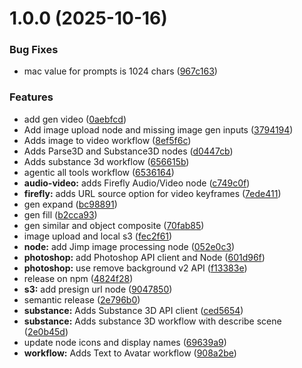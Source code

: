 # 1.0.0 (2025-10-16)


### Bug Fixes

* mac value for prompts is 1024 chars ([967c163](https://github.com/ahmed-musallam/n8n-nodes-adobe-firefly/commit/967c1639cb56189e25fcc4bf5b8b364ca2b335ab))


### Features

* add gen video ([0aebfcd](https://github.com/ahmed-musallam/n8n-nodes-adobe-firefly/commit/0aebfcdbfce2d4bb37892decbcb5ff46ddb35fd3))
* Add image upload node and missing image gen inputs ([3794194](https://github.com/ahmed-musallam/n8n-nodes-adobe-firefly/commit/3794194eab524eb0e88138b1d5259ec2c694f56b))
* Adds image to video workflow ([8ef5f6c](https://github.com/ahmed-musallam/n8n-nodes-adobe-firefly/commit/8ef5f6c85f595d5641eac3c1473dcceec99adb4a))
* Adds Parse3D and Substance3D nodes ([d0447cb](https://github.com/ahmed-musallam/n8n-nodes-adobe-firefly/commit/d0447cb6318f6c99841224b785ecca1077f93980))
* Adds substance 3d workflow ([656615b](https://github.com/ahmed-musallam/n8n-nodes-adobe-firefly/commit/656615b376683fe1d62d7cf38561defd4a770d7c))
* agentic all tools workflow ([6536164](https://github.com/ahmed-musallam/n8n-nodes-adobe-firefly/commit/6536164bffa627566d3a2ab76813fcf0299e82b9))
* **audio-video:** adds Firefly Audio/Video node ([c749c0f](https://github.com/ahmed-musallam/n8n-nodes-adobe-firefly/commit/c749c0f335b9adadc17fc66d4366c65e0e78d5ac))
* **firefly:** adds URL source option for video keyframes ([7ede411](https://github.com/ahmed-musallam/n8n-nodes-adobe-firefly/commit/7ede4112d8302f0299524198a81bc7287d6c7c0a))
* gen expand ([bc98891](https://github.com/ahmed-musallam/n8n-nodes-adobe-firefly/commit/bc98891b1a54897308da5d19e345db995dad4662))
* gen fill ([b2cca93](https://github.com/ahmed-musallam/n8n-nodes-adobe-firefly/commit/b2cca93c58d4f3845c18df0243f2337725213e87))
* gen similar and object composite ([70fab85](https://github.com/ahmed-musallam/n8n-nodes-adobe-firefly/commit/70fab85e31afdfaf7e9b3f242d781bb13111f800))
* image upload and local s3 ([fec2f61](https://github.com/ahmed-musallam/n8n-nodes-adobe-firefly/commit/fec2f6197add9f385b02b70df64554eb294301ab))
* **node:** add Jimp image processing node ([052e0c3](https://github.com/ahmed-musallam/n8n-nodes-adobe-firefly/commit/052e0c3beea974cc0cc39e4be80cfe94ea2671f7))
* **photoshop:** add Photoshop API client and Node ([601d96f](https://github.com/ahmed-musallam/n8n-nodes-adobe-firefly/commit/601d96f43a5f05626307f2f4e39d664433ee785c))
* **photoshop:** use remove background v2 API ([f13383e](https://github.com/ahmed-musallam/n8n-nodes-adobe-firefly/commit/f13383ea43db40f8288d0188a79eb437a71253d4))
* release on npm ([4824f28](https://github.com/ahmed-musallam/n8n-nodes-adobe-firefly/commit/4824f28f4bd230eb9e8df2d44b5a8856614bdcc2))
* **s3:** add presign url node ([9047850](https://github.com/ahmed-musallam/n8n-nodes-adobe-firefly/commit/9047850a58a3656d843f3752ea7fcf68ffc441e6))
* semantic release ([2e796b0](https://github.com/ahmed-musallam/n8n-nodes-adobe-firefly/commit/2e796b0c3023ee8863f599f30ab43244e1839b8e))
* **substance:** Adds Substance 3D API client ([ced5654](https://github.com/ahmed-musallam/n8n-nodes-adobe-firefly/commit/ced56545f8cf7fa16f47f5414e8ff38fcac2b349))
* **substance:** Adds substance 3D workflow with describe scene ([2e0b45d](https://github.com/ahmed-musallam/n8n-nodes-adobe-firefly/commit/2e0b45d9ce10f7956cddd99154338309c2cb209f))
* update node icons and display names ([69639a9](https://github.com/ahmed-musallam/n8n-nodes-adobe-firefly/commit/69639a91156882619632ce39f61be589f5a3e15b))
* **workflow:** Adds Text to Avatar workflow ([908a2be](https://github.com/ahmed-musallam/n8n-nodes-adobe-firefly/commit/908a2be8c982eb0edc62ef3bf373d619a400d0a9))
